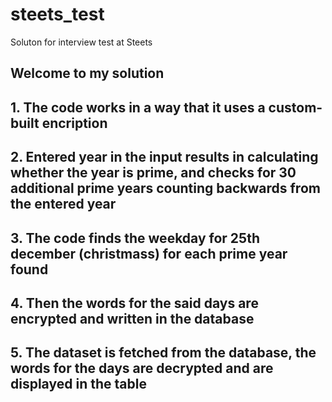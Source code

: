 # steets_test
Soluton for interview test at Steets


## Welcome to my solution
## 1. The code works in a way that it uses a custom-built encription
## 2. Entered year in the input results in calculating whether the year is prime, and checks for 30 additional prime years counting backwards from the entered year
## 3. The code finds the weekday for 25th december (christmass) for each prime year found
## 4. Then the words for the said days are encrypted and written in the database
## 5. The dataset is fetched from the database, the words for the days are decrypted and are displayed in the table
